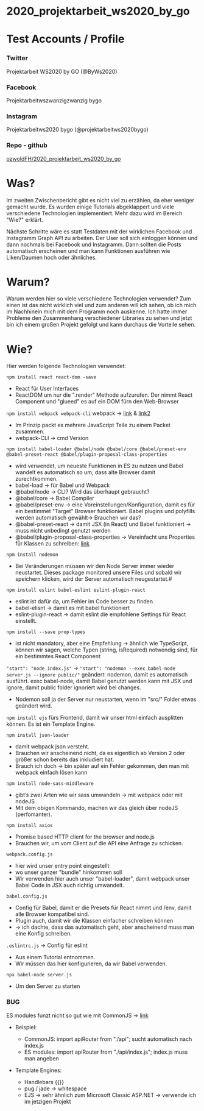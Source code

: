 # 2020_projektarbeit_ws2020_by_go

# Test Accounts / Profile

### Twitter
Projektarbeit WS2020 by GO (@ByWs2020)

### Facebook
Projektarbeitwszwanzigzwanzig bygo

### Instagram
Projektarbeitws2020 bygo (@projektarbeitws2020bygo)

### Repo - github
[ozwoldFH/2020_projektarbeit_ws2020_by_go](https://github.com/ozwoldFH/2020_projektarbeit_ws2020_by_go)

# Was?
Im zweiten Zwischenbericht gibt es nicht viel zu erzählen, da eher weniger gemacht wurde. Es wurden einige Tutorials abgeklappert und viele verschiedene Technologien implementiert. Mehr dazu wird im Bereich "Wie?" erklärt. 

Nächste Schritte wäre es statt Testdaten mit der wirklichen Facebook und Instagramm Graph API zu arbeiten. Der User soll sich einloggen können und dann nochmals bei Facebook und Instagramm. Dann sollten die Posts automatisch erscheinen und man kann Funktionen ausführen wie Liken/Daumen hoch oder ähnliches.

# Warum?

Warum werden hier so viele verschiedene Technologien verwendet? Zum einen ist das nicht wirklich viel und zum anderen will ich sehen, ob ich mich im Nachhinein mich mit dem Programm noch auskenne. Ich hatte immer Probleme den Zusammenhang verschiedener Libraries zu sehen und jetzt bin ich einem großen Projekt gefolgt und kann durchaus die Vorteile sehen.


# Wie?

Hier werden folgende Technologien verwendet:

```npm install react react-dom -save```
- React für User Interfaces
- ReactDOM um nur die ".render" Methode aufzurufen. Der nimmt React Component und "glueed" es auf ein DOM fürn den Web-Browser
	
```npm install webpack webpack-cli```
	webpack -> [link](https://lihautan.com/what-is-module-bundler-and-how-does-it-work/)
		& [link2](https://ui.dev/webpack/)
- Im Prinzip packt es mehrere JavaScript Teile zu einem Packet zusammen.
- webpack-CLI -> cmd Version
	
```npm install babel-loader @babel/node @babel/core @babel/preset-env @babel-preset-react @babel/plugin-proposal-class-properties ```
- wird verwendet, um neueste Funktionen in ES zu nutzen und Babel wandelt es automatisch so um, dass alte Browser damit zurechtkommen.
- babel-load -> für Babel und Webpack
- @babel/node -> CLI? Wird das überhaupt gebraucht?
- @babel/core -> Babel Compiler
- @babel/preset-env -> eine Voreinstellungen/Konfiguration, damit es für ein bestimmet "Target" Browser funktioniert. Babel plugins und polyfills werden automatisch gewählt-> Brauchen wir das?
- @babel-preset-react -> damit JSX (in React) und Babel funktioniert -> muss nicht unbedingt genutzt werden 
- @babel/plugin-proposal-class-properties -> Vereinfacht uns Properties für Klassen zu schreiben: [link](https://medium.com/@jacobworrel/babels-transform-class-properties-plugin-how-it-works-and-what-it-means-for-your-react-apps-6983539ffc22)
	
```npm install nodemon```
- Bei Veränderungen müssen wir den Node Server immer wieder neustartet. Dieses package monitored unsere Files und sobald wir speichern klicken, wird der Server automatisch neugestartet.#
	
 ```npm install eslint babel-eslint eslint-plugin-react```
- eslint ist dafür da, um Fehler im Code besser zu finden
- babel-elisnt -> damit es mit babel funktioniert
- eslint-plugin-react -> damit eslint die empfohlene Settings für React einstellt.
	
```npm install --save prop-types```
- ist nicht mandatory, aber eine Empfehlung -> ähnlich wie TypeScript, können wir sagen, welche Typen (string, isRequired) notwendig sind, für ein bestimmtes React Component
	

```"start": "node index.js"``` -> ```"start": "nodemon --exec babel-node server.js --ignore public/"```
	geändert: nodemon, damit es automatisch ausführt. exec babel-node, damit Babel genutzt werden kann mit JSX und ignore, damit public folder ignoriert wird bei changes.
- Nodemon soll ja der Server nur neustarten, wenn im "src/" Folder etwas geändert wird.

```npm install ejs```
	fürs Frontend, damit wir unser html einfach ausplitten können. Es ist ein Template Engine.
	
```npm install json-loader```
- damit webpack json versteht.
- Brauchen wir anscheinend nicht, da es eigentlich ab Version 2 oder größer schon bereits das inkludiert hat.
- Brauch ich doch -> bin später auf ein Fehler gekommen, den man mit webpack einfach lösen kann
	
```npm install node-sass-middleware```
- gibt’s zwei Arten wie wir sass umwandeln -> mit webpack oder mit nodeJS
- Mit dem obigen Kommando, machen wir das gleich über nodeJS (perfomanter).
	
```npm install axios```
- Promise based HTTP client for the browser and node.js
- Brauchen wir, um vom Client auf die API eine Anfrage zu schicken.

```webpack.config.js```
- hier wird unser entry point eingestellt
- wo unser ganzer "bundle" hinkommen soll
- Wir verwenden hier auch unser "babel-loader", damit webpack unser Babel Code in JSX auch richtig umwandelt.

```babel.config.js```
- Config für Babel, damit er die Presets für React nimmt und /env, damit alle Browser kompatibel sind.
- Plugin auch, damit wir die Klassen einfacher schreiben können
- -> ich dachte, dass das automatisch geht, aber anscheinend muss man eine Konfig schreiben.
	

```.eslintrc.js``` -> Config für eslint
- Aus einem Tutorial entnommen.
- Wir müssen das hier konfigurieren, da wir Babel verwenden.

```npx babel-node server.js```
- Um den Server zu starten



### BUG
ES modules funzt nicht so gut wie mit CommonJS -> [link](https://blog.logrocket.com/es-modules-in-node-today/)
- Beispiel:
	- CommonJS: import apiRouter from "./api"; 	sucht automatisch nach index.js
	- ES modules: import apiRouter from "./api/index.js";	index.js muss man angeben

- Template Engines:
	- Handlebars {{}}
	- pug / jade -> whitespace
    - EJS -> sehr ähnlich zum Microsoft Classic ASP.NET -> verwende ich im jetzigen Projekt


